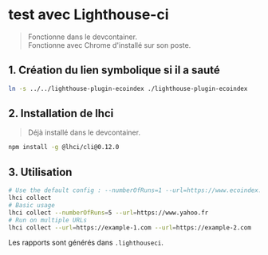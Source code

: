 # test avec Lighthouse-ci

> Fonctionne dans le devcontainer.  
> Fonctionne avec Chrome d'installé sur son poste.

## 1. Création du lien symbolique si il a sauté

```bash
ln -s ../../lighthouse-plugin-ecoindex ./lighthouse-plugin-ecoindex
```

## 2. Installation de lhci

> Déjà installé dans le devcontainer.

```bash
npm install -g @lhci/cli@0.12.0
```

## 3. Utilisation

```bash
# Use the default config : --numberOfRuns=1 --url=https://www.ecoindex.fr
lhci collect
# Basic usage
lhci collect --numberOfRuns=5 --url=https://www.yahoo.fr
# Run on multiple URLs
lhci collect --url=https://example-1.com --url=https://example-2.com
```

Les rapports sont générés dans `.lighthouseci`.

